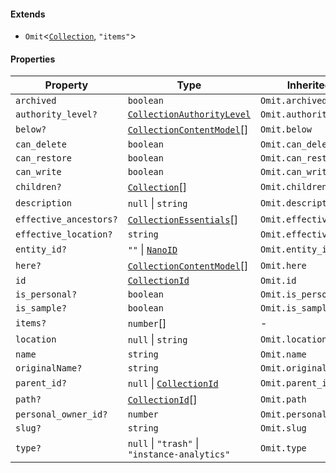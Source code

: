 #### Extends

* `Omit`<[`Collection`](Collection.md), `"items"`>

#### Properties

| Property                                                | Type                                                      | Inherited from             |
| ------------------------------------------------------- | --------------------------------------------------------- | -------------------------- |
| <a id="archived"></a> `archived`                        | `boolean`                                                 | `Omit.archived`            |
| <a id="authority_level"></a> `authority_level?`         | [`CollectionAuthorityLevel`](CollectionAuthorityLevel.md) | `Omit.authority_level`     |
| <a id="below"></a> `below?`                             | [`CollectionContentModel`](CollectionContentModel.md)\[]  | `Omit.below`               |
| <a id="can_delete"></a> `can_delete`                    | `boolean`                                                 | `Omit.can_delete`          |
| <a id="can_restore"></a> `can_restore`                  | `boolean`                                                 | `Omit.can_restore`         |
| <a id="can_write"></a> `can_write`                      | `boolean`                                                 | `Omit.can_write`           |
| <a id="children"></a> `children?`                       | [`Collection`](Collection.md)\[]                          | `Omit.children`            |
| <a id="description"></a> `description`                  | `null` \| `string`                                        | `Omit.description`         |
| <a id="effective_ancestors"></a> `effective_ancestors?` | [`CollectionEssentials`](CollectionEssentials.md)\[]      | `Omit.effective_ancestors` |
| <a id="effective_location"></a> `effective_location?`   | `string`                                                  | `Omit.effective_location`  |
| <a id="entity_id"></a> `entity_id?`                     | `""` \| [`NanoID`](NanoID.md)                             | `Omit.entity_id`           |
| <a id="here"></a> `here?`                               | [`CollectionContentModel`](CollectionContentModel.md)\[]  | `Omit.here`                |
| <a id="id"></a> `id`                                    | [`CollectionId`](CollectionId.md)                         | `Omit.id`                  |
| <a id="is_personal"></a> `is_personal?`                 | `boolean`                                                 | `Omit.is_personal`         |
| <a id="is_sample"></a> `is_sample?`                     | `boolean`                                                 | `Omit.is_sample`           |
| <a id="items"></a> `items?`                             | `number`\[]                                               | -                          |
| <a id="location"></a> `location`                        | `null` \| `string`                                        | `Omit.location`            |
| <a id="name"></a> `name`                                | `string`                                                  | `Omit.name`                |
| <a id="originalname"></a> `originalName?`               | `string`                                                  | `Omit.originalName`        |
| <a id="parent_id"></a> `parent_id?`                     | `null` \| [`CollectionId`](CollectionId.md)               | `Omit.parent_id`           |
| <a id="path"></a> `path?`                               | [`CollectionId`](CollectionId.md)\[]                      | `Omit.path`                |
| <a id="personal_owner_id"></a> `personal_owner_id?`     | `number`                                                  | `Omit.personal_owner_id`   |
| <a id="slug"></a> `slug?`                               | `string`                                                  | `Omit.slug`                |
| <a id="type"></a> `type?`                               | `null` \| `"trash"` \| `"instance-analytics"`             | `Omit.type`                |
